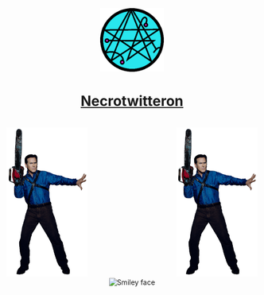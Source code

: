 <div align="center">
  <a href="https://github.com/polsala/Necrotwitteron"><img src="docs/img/necrotwitteron.png" alt="Pol Sala" height="128"></a>
  <br>
  <h1><a href="https://github.com/polsala/Necrotwitteron">Necrotwitteron</a></h1>
  <br>
</div>


<div align="left">
  <img src="docs/img/ash.png" alt="Smiley face" height="300">

  <img src="docs/img/ash.png" alt="Smiley face" height="300" align="right">
</div>


<div align="center">
  <img src="https://media3.giphy.com/media/UuSjGbNiwM9229o0d0/source.gif" alt="Smiley face" height="300">
</div>
